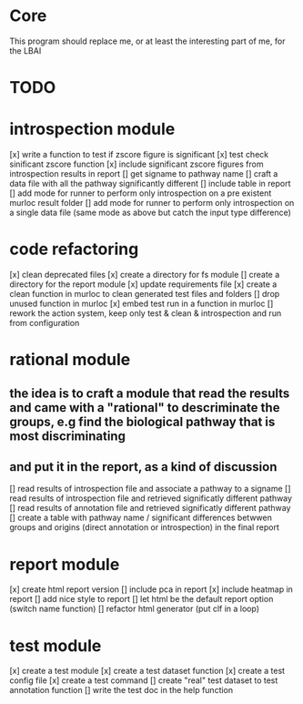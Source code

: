 
Core
====
This program should replace me, or at least the interesting part of me, for the LBAI


TODO
====

# introspection module
[x] write a function to test if zscore figure is significant
[x] test check sinificant zscore function
[x] include significant zscore figures from introspection results in report
[] get signame to pathway name
[] craft a data file with all the pathway significantly different
[] include table in report
[] add mode for runner to perform only introspection on a pre existent murloc result folder
[] add mode for runner to perform only introspection on a single data file (same mode as above but catch the input type difference)

# code refactoring
[x] clean deprecated files
[x] create a directory for fs module
[] create a directory for the report module
[x] update requirements file
[x] create a clean function in murloc to clean generated test files and folders
[] drop unused function in murloc
[x] embed test run in a function in murloc
[] rework the action system, keep only test & clean & introspection and run from configuration

# rational module
## the idea is to craft a module that read the results and came with a "rational" to descriminate the groups, e.g find the biological pathway that is most discriminating
## and put it in the report, as a kind of discussion
[] read results of introspection file and associate a pathway to a signame
[] read results of introspection file and retrieved significatly different pathway
[] read results of annotation file and retrieved significatly different pathway
[] create a table with pathway name / significant differences betwwen groups and origins (direct annotation or introspection) in the final report

# report module
[x] create html report version
[] include pca in report
[x] include heatmap in report
[] add nice style to report
[] let html be the default report option (switch name function)
[] refactor html generator (put clf in a loop)

# test module
[x] create a test module
[x] create a test dataset function
[x] create a test config file
[x] create a test command
[] create "real" test dataset to test annotation function
[] write the test doc in the help function

